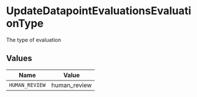 # UpdateDatapointEvaluationsEvaluationType

The type of evaluation


## Values

| Name           | Value          |
| -------------- | -------------- |
| `HUMAN_REVIEW` | human_review   |